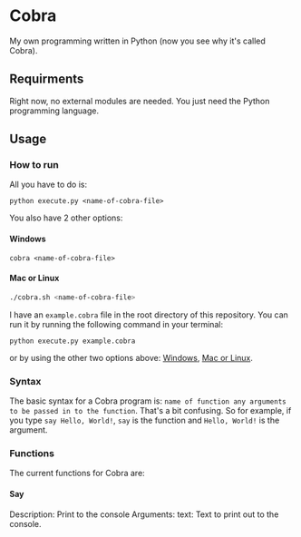 # Cobra
My own programming written in Python (now you see why it's called Cobra).

## Requirments
Right now, no external modules are needed. You just need the Python programming language.

## Usage
### How to run
All you have to do is:
```shell
python execute.py <name-of-cobra-file>
```
You also have 2 other options:
#### Windows
```batch
cobra <name-of-cobra-file>
```
#### Mac or Linux
```bash
./cobra.sh <name-of-cobra-file>
```

I have an `example.cobra` file in the root directory of this repository.
You can run it by running the following command in your terminal:
```shell
python execute.py example.cobra
```
or by using the other two options above: [Windows](#windows), [Mac or Linux](#mac-or-linux).

### Syntax
The basic syntax for a Cobra program is: `name of function any arguments to be passed in to the function`. That's a bit confusing. So for example, if you type `say Hello, World!`, `say` is the function and `Hello, World!` is the argument.

### Functions
The current functions for Cobra are:
#### Say
Description: Print to the console
Arguments: text: Text to print out to the console.
